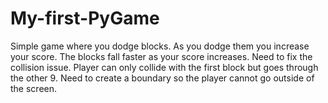 # My-first-PyGame
Simple game where you dodge blocks. As you dodge them you increase your score. The blocks fall faster as your score increases.
Need to fix the collision issue. Player can only collide with the first block but goes through the other 9. 
Need to create a boundary so the player cannot go outside of the screen.
